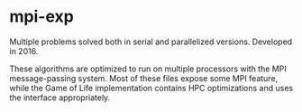 # mpi-exp
Multiple problems solved both in serial and parallelized versions. Developed in 2016.

These algorithms are optimized to run on multiple processors with the MPI message-passing system. Most of these files expose some MPI feature, while the Game of Life implementation contains HPC optimizations and uses the interface appropriately.

